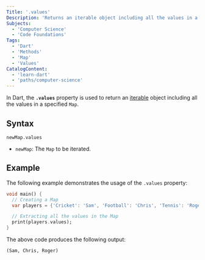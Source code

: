 ```yaml
---
Title: '.values'
Description: 'Returns an iterable object including all the values in a specified Map.'
Subjects:
  - 'Computer Science'
  - 'Code Foundations'
Tags:
  - 'Dart'
  - 'Methods'
  - 'Map'
  - 'Values'
CatalogContent:
  - 'learn-dart'
  - 'paths/computer-science'
---
```


In Dart, the **`.values`** property is used to return an [iterable](https://www.codecademy.com/resources/docs/dart/iterable) object including all the values in a specified `Map`.

## Syntax

```pseudo
newMap.values
```

- `newMap`: The `Map` to be iterated.

## Example

The following example demonstrates the usage of the `.values` property:

```dart
void main() {
  // Creating a Map
  var players = {'Cricket': 'Sam', 'Football': 'Chris', 'Tennis': 'Roger'};

  // Extracting all the values in the Map
  print(players.values);
}
```

The above code produces the following output:

```shell
(Sam, Chris, Roger)
```
